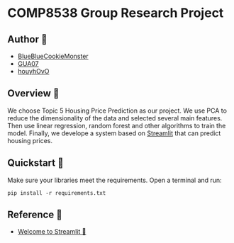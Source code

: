 # COMP8538 Group Research Project

## Author 📝

* [BlueBlueCookieMonster](https://github.com/BlueBlueCookieMonster)
* [GUA07](https://github.com/GUA07)
* [houyhOvO](https://github.com/houyhOvO)

## Overview  👀️

We choose Topic 5 Housing Price Prediction as our project.
We use PCA to reduce the dimensionality of the data and
selected several main features. Then use linear regression,
random forest and other algorithms to train the model.
Finally, we develope a system based on [Streamlit](!https://streamlit.io/)
that can predict housing prices.

## Quickstart 🚀️

Make sure your libraries meet the requirements. Open a terminal and run:

```
pip install -r requirements.txt
```



## Reference 📖

* [Welcome to Streamlit 👋](https://github.com/streamlit/streamlit)





